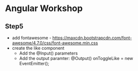 # Angular Workshop

## Step5
- add fontawesome - https://maxcdn.bootstrapcdn.com/font-awesome/4.7.0/css/font-awesome.min.css
- create the like component
  - Add the @Input() parameters
  - Add the output paramter: @Output() onToggleLike = new EventEmitter<boolean>();